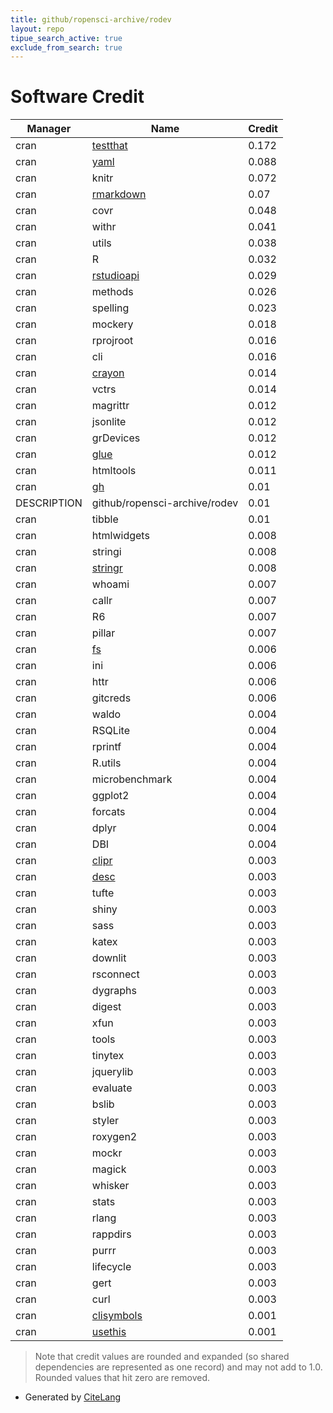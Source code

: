 ```yaml
---
title: github/ropensci-archive/rodev
layout: repo
tipue_search_active: true
exclude_from_search: true
---
```

# Software Credit

|Manager|Name|Credit|
|-------|----|------|
|cran|[testthat](https://testthat.r-lib.org)|0.172|
|cran|[yaml](https://github.com/vubiostat/r-yaml/)|0.088|
|cran|knitr|0.072|
|cran|[rmarkdown](https://github.com/rstudio/rmarkdown)|0.07|
|cran|covr|0.048|
|cran|withr|0.041|
|cran|utils|0.038|
|cran|R|0.032|
|cran|[rstudioapi](https://github.com/rstudio/rstudioapi)|0.029|
|cran|methods|0.026|
|cran|spelling|0.023|
|cran|mockery|0.018|
|cran|rprojroot|0.016|
|cran|cli|0.016|
|cran|[crayon](https://github.com/r-lib/crayon#readme)|0.014|
|cran|vctrs|0.014|
|cran|magrittr|0.012|
|cran|jsonlite|0.012|
|cran|grDevices|0.012|
|cran|[glue](https://github.com/tidyverse/glue)|0.012|
|cran|htmltools|0.011|
|cran|[gh](https://gh.r-lib.org/)|0.01|
|DESCRIPTION|github/ropensci-archive/rodev|0.01|
|cran|tibble|0.01|
|cran|htmlwidgets|0.008|
|cran|stringi|0.008|
|cran|[stringr](http://stringr.tidyverse.org)|0.008|
|cran|whoami|0.007|
|cran|callr|0.007|
|cran|R6|0.007|
|cran|pillar|0.007|
|cran|[fs](https://fs.r-lib.org)|0.006|
|cran|ini|0.006|
|cran|httr|0.006|
|cran|gitcreds|0.006|
|cran|waldo|0.004|
|cran|RSQLite|0.004|
|cran|rprintf|0.004|
|cran|R.utils|0.004|
|cran|microbenchmark|0.004|
|cran|ggplot2|0.004|
|cran|forcats|0.004|
|cran|dplyr|0.004|
|cran|DBI|0.004|
|cran|[clipr](https://github.com/mdlincoln/clipr)|0.003|
|cran|[desc](https://github.com/r-lib/desc#readme)|0.003|
|cran|tufte|0.003|
|cran|shiny|0.003|
|cran|sass|0.003|
|cran|katex|0.003|
|cran|downlit|0.003|
|cran|rsconnect|0.003|
|cran|dygraphs|0.003|
|cran|digest|0.003|
|cran|xfun|0.003|
|cran|tools|0.003|
|cran|tinytex|0.003|
|cran|jquerylib|0.003|
|cran|evaluate|0.003|
|cran|bslib|0.003|
|cran|styler|0.003|
|cran|roxygen2|0.003|
|cran|mockr|0.003|
|cran|magick|0.003|
|cran|whisker|0.003|
|cran|stats|0.003|
|cran|rlang|0.003|
|cran|rappdirs|0.003|
|cran|purrr|0.003|
|cran|lifecycle|0.003|
|cran|gert|0.003|
|cran|curl|0.003|
|cran|[clisymbols](https://github.com/gaborcsardi/clisymbols)|0.001|
|cran|[usethis](https://usethis.r-lib.org)|0.001|


> Note that credit values are rounded and expanded (so shared dependencies are represented as one record) and may not add to 1.0. Rounded values that hit zero are removed.


- Generated by [CiteLang](https://github.com/vsoch/citelang)
